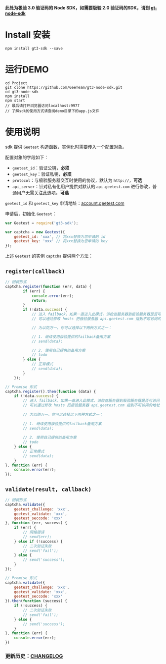 **此处为极验 3.0 验证码的 Node SDK，如需要极验 2.0 验证码的SDK，请到 [gt-node-sdk](https://github.com/GeeTeam/gt-node-sdk)**

# Install 安装

```
npm install gt3-sdk --save
```

# 运行DEMO

```shell
cd Project
git clone https://github.com/GeeTeam/gt3-node-sdk.git
cd gt3-node-sdk
npm install
npm start
// 最后请打开浏览器访问localhost:9977
// 了解sdk的使用方式请查阅demo目录下的app.js文件
```

# 使用说明

sdk 提供 `Geetest` 构造函数，实例化时需要传入一个配置对象。

配置对象的字段如下：

- `geetest_id`：验证公钥，**必须**
- `geetest_key`：验证私钥，**必须**
- `protocol`：与极验服务器交互时使用的协议，默认为 `http://`，**可选**
- `api_server`：针对私有化用户提供对默认的 `api.geetest.com` 进行修改，普通用户无需关注此选项，**可选**

`geetest_id` 和 `geetest_key` 申请地址：[account.geetest.com](http://account.geetest.com/)

申请后，初始化 `Geetest`：

```js
var Geetest = require('gt3-sdk');

var captcha = new Geetest({
    geetest_id: 'xxx', // 将xxx替换为您申请的 id
    geetest_key: 'xxx' // 将xxx替换为您申请的 key
});
```

上述 `Geetest` 的实例 `captcha` 提供两个方法：

## `register(callback)`

```js
// 回调形式
captcha.register(function (err, data) {
        if (err) {
            console.error(err);
            return;
        }
        if (!data.success) {
            // 进入 failback，如果一直进入此模式，请检查服务器到极验服务器是否可访问
            // 可以通过修改 hosts 把极验服务器 api.geetest.com 指到不可访问的地址

            // 为以防万一，你可以选择以下两种方式之一：

            // 1. 继续使用极验提供的failback备用方案
            // send(data);

            // 2. 使用自己提供的备用方案
            // todo
        } else {
            // 正常模式
            // send(data);
        }
    });

// Promise 形式
captcha.register().then(function (data) {
    if (!data.success) {
        // 进入 failback，如果一直进入此模式，请检查服务器到极验服务器是否可访问
        // 可以通过修改 hosts 把极验服务器 api.geetest.com 指到不可访问的地址
    
        // 为以防万一，你可以选择以下两种方式之一：
    
        // 1. 继续使用极验提供的failback备用方案
        // send(data);
    
        // 2. 使用自己提供的备用方案
        // todo
    } else {
        // 正常模式
        // send(data);
    }
}, function (err) {
    console.error(err);
});
```

## `validate(result, callback)`

```js
// 回调形式
captcha.validate({
    geetest_challenge: 'xxx',
    geetest_validate: 'xxx',
    geetest_seccode: 'xxx'
}, function (err, success) {
    if (err) {
        // 网络错误
        // send(err);
    } else if (!success) {
        // 二次验证失败
        // send('fail');
    } else {
        // send('success');
    }
});

// Promise 形式
captcha.validate({
    geetest_challenge: 'xxx',
    geetest_validate: 'xxx',
    geetest_seccode: 'xxx'
}).then(function (success) {
    if (!success) {
        // 二次验证失败
        // send('fail');
    } else {
        // send('success');
    }
}, function (err) {
    console.error(err);
})
```

### 更新历史：[CHANGELOG](CHANGELOG.md)

